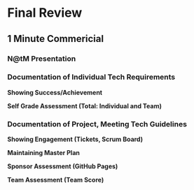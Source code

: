 # Final Review

## 1 Minute Commericial

### N@tM Presentation

### Documentation of Individual Tech Requirements
**Showing Success/Achievement**

**Self Grade Assessment (Total: Individual and Team)**


### Documentation of Project, Meeting Tech Guidelines
**Showing Engagement (Tickets, Scrum Board)**

**Maintaining Master Plan**

**Sponsor Assessment (GitHub Pages)**

**Team Assessment (Team Score)**
